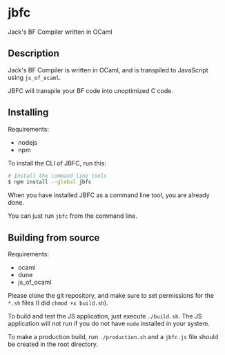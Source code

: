 # jbfc
Jack's BF Compiler written in OCaml

## Description

Jack's BF Compiler is written in OCaml, and is transpiled to JavaScript using `js_of_ocaml`.

JBFC will transpile your BF code into unoptimized C code.

## Installing

Requirements:
* nodejs
* npm

To install the CLI of JBFC, run this:
```sh
# Install the command line tools
$ npm install --global jbfc
```

When you have installed JBFC as a command line tool, you are already done.

You can just run `jbfc` from the command line.

## Building from source

Requirements:
* ocaml
* dune
* js_of_ocaml

Please clone the git repository, and make sure to set permissions for the `*.sh` files (I did `chmod +x build.sh`).

To build and test the JS application, just execute `./build.sh`. The JS application will not run if you do not have `node` installed in your system.

To make a production build, run `./production.sh` and a `jbfc.js` file should be created in the root directory.
